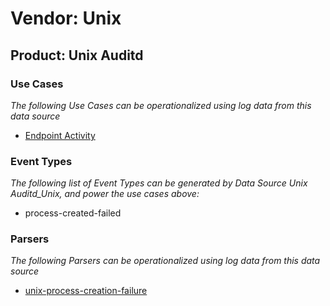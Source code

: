 Vendor: Unix
============
Product: Unix Auditd
--------------------

### Use Cases

_The following Use Cases can be operationalized using log data from this data source_

* [Endpoint Activity](../UseCases/usecase_endpoint_activity.md)


### Event Types

_The following list of Event Types can be generated by Data Source Unix Auditd_Unix, and power the use cases above:_

- process-created-failed


### Parsers

_The following Parsers can be operationalized using log data from this data source_

* [unix-process-creation-failure](../Parsers/parserContent_unix-process-creation-failure.md)
